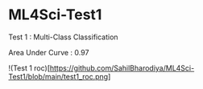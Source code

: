 # ML4Sci-Test1

Test 1 : Multi-Class Classification

Area Under Curve : 0.97

!(Test 1 roc)[https://github.com/SahilBharodiya/ML4Sci-Test1/blob/main/test1_roc.png]
